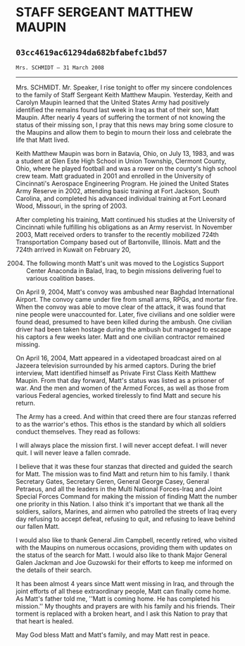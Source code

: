 # STAFF SERGEANT MATTHEW MAUPIN
## `03cc4619ac61294da682bfabefc1bd57`
`Mrs. SCHMIDT — 31 March 2008`

---


Mrs. SCHMIDT. Mr. Speaker, I rise tonight to offer my sincere 
condolences to the family of Staff Sergeant Keith Matthew Maupin. 
Yesterday, Keith and Carolyn Maupin learned that the United States Army 
had positively identified the remains found last week in Iraq as that 
of their son, Matt Maupin. After nearly 4 years of suffering the 
torment of not knowing the status of their missing son, I pray that 
this news may bring some closure to the Maupins and allow them to begin 
to mourn their loss and celebrate the life that Matt lived.

Keith Matthew Maupin was born in Batavia, Ohio, on July 13, 1983, and 
was a student at Glen Este High School in Union Township, Clermont 
County, Ohio, where he played football and was a rower on the county's 
high school crew team. Matt graduated in 2001 and enrolled in the 
University of Cincinnati's Aerospace Engineering Program. He joined the 
United States Army Reserve in 2002, attending basic training at Fort 
Jackson, South Carolina, and completed his advanced individual training 
at Fort Leonard Wood, Missouri, in the spring of 2003.

After completing his training, Matt continued his studies at the 
University of Cincinnati while fulfilling his obligations as an Army 
reservist. In November 2003, Matt received orders to transfer to the 
recently mobilized 724th Transportation Company based out of 
Bartonville, Illinois. Matt and the 724th arrived in Kuwait on February 
20,


2004. The following month Matt's unit was moved to the Logistics 
Support Center Anaconda in Balad, Iraq, to begin missions delivering 
fuel to various coalition bases.

On April 9, 2004, Matt's convoy was ambushed near Baghdad 
International Airport. The convoy came under fire from small arms, 
RPGs, and mortar fire. When the convoy was able to move clear of the 
attack, it was found that nine people were unaccounted for. Later, five 
civilians and one soldier were found dead, presumed to have been killed 
during the ambush. One civilian driver had been taken hostage during 
the ambush but managed to escape his captors a few weeks later. Matt 
and one civilian contractor remained missing.

On April 16, 2004, Matt appeared in a videotaped broadcast aired on 
al Jazeera television surrounded by his armed captors. During the brief 
interview, Matt identified himself as Private First Class Keith Matthew 
Maupin. From that day forward, Matt's status was listed as a prisoner 
of war. And the men and women of the Armed Forces, as well as those 
from various Federal agencies, worked tirelessly to find Matt and 
secure his return.

The Army has a creed. And within that creed there are four stanzas 
referred to as the warrior's ethos. This ethos is the standard by which 
all soldiers conduct themselves. They read as follows:

I will always place the mission first. I will never accept defeat. I 
will never quit. I will never leave a fallen comrade.

I believe that it was these four stanzas that directed and guided the 
search for Matt. The mission was to find Matt and return him to his 
family. I thank Secretary Gates, Secretary Geren, General George Casey, 
General Petraeus, and all the leaders in the Multi National Forces-Iraq 
and Joint Special Forces Command for making the mission of finding Matt 
the number one priority in this Nation. I also think it's important 
that we thank all the soldiers, sailors, Marines, and airmen who 
patrolled the streets of Iraq every day refusing to accept defeat, 
refusing to quit, and refusing to leave behind our fallen Matt.

I would also like to thank General Jim Campbell, recently retired, 
who visited with the Maupins on numerous occasions, providing them with 
updates on the status of the search for Matt. I would also like to 
thank Major General Galen Jackman and Joe Guzowski for their efforts to 
keep me informed on the details of their search.

It has been almost 4 years since Matt went missing in Iraq, and 
through the joint efforts of all these extraordinary people, Matt can 
finally come home. As Matt's father told me, ''Matt is coming home. He 
has completed his mission.'' My thoughts and prayers are with his 
family and his friends. Their torment is replaced with a broken heart, 
and I ask this Nation to pray that that heart is healed.

May God bless Matt and Matt's family, and may Matt rest in peace.
